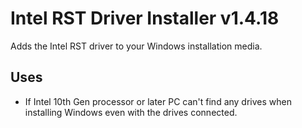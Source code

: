 # Intel RST Driver Installer v1.4.18
Adds the Intel RST driver to your Windows installation media.

## Uses
- If Intel 10th Gen processor or later PC can't find any drives when installing Windows even with the drives connected.
